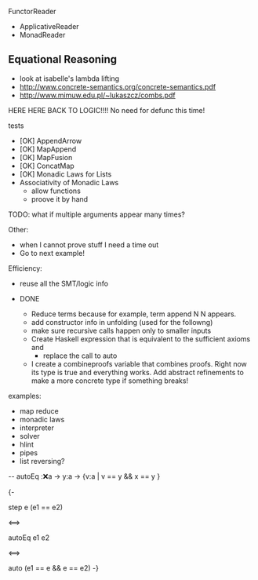 <HERE> FunctorReader


- ApplicativeReader
- MonadReader








Equational Reasoning 
--------------------


- look at isabelle's lambda lifting 
- http://www.concrete-semantics.org/concrete-semantics.pdf
- http://www.mimuw.edu.pl/~lukaszcz/combs.pdf

HERE HERE BACK TO LOGIC!!!! No need for defunc this time!

tests 
  - [OK] AppendArrow 
  - [OK] MapAppend
  - [OK] MapFusion
  - [OK] ConcatMap
  - [OK] Monadic Laws for Lists 
  - Associativity of Monadic Laws 
      - allow functions
      - proove it by hand



TODO: what if multiple arguments appear many times?



Other: 
  - when I cannot prove stuff I need a time out
  - Go to next example!


Efficiency: 
  - reuse all the SMT/logic info



- DONE  
  - Reduce terms because for example, term append N N appears. 
  - add constructor info in unfolding (used for the followng)
  - make sure recursive calls happen only to smaller inputs
  - Create Haskell expression that is equivalent to the sufficient axioms and 
      - replace the call to auto
  - I create a combineproofs variable that combines proofs. Right now its type is true 
    and everything works. Add abstract refinements to make a more concrete type if something breaks!
 
examples:
  - map reduce
  - monadic laws
  - interpreter
  - solver
  - hlint
  - pipes
  - list reversing?


  

-- autoEq ::x:a -> y:a -> {v:a | v == y && x == y }

{-

step e (e1 == e2)

<==>

autoEq e1 e2

<==>

auto (e1 == e && e == e2)
-}
